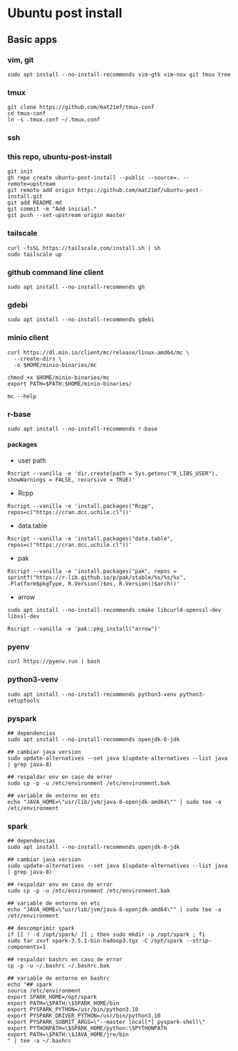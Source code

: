 # Ubuntu post install

## Basic apps

### vim, git

```console
sudo apt install --no-install-recommends vim-gtk vim-nox git tmux tree
```

### tmux

```console
git clone https://github.com/mat21mf/tmux-conf
cd tmux-conf
ln -s .tmux.conf ~/.tmux.conf
```

### ssh

### this repo, ubuntu-post-install

```console
git init
gh repo create ubuntu-post-install --public --source=. --remote=upstream
git remote add origin https://github.com/mat21mf/ubuntu-post-install.git
git add README.md
git commit -m "Add inicial."
git push --set-upstream origin master
```

### tailscale

```console
curl -fsSL https://tailscale.com/install.sh | sh
sudo tailscale up
```

### github command line client

```console
sudo apt install --no-install-recommends gh
```

### gdebi

```console
sudo apt install --no-install-recommends gdebi
```

### minio client

```console
curl https://dl.min.io/client/mc/release/linux-amd64/mc \
  --create-dirs \
  -o $HOME/minio-binaries/mc

chmod +x $HOME/minio-binaries/mc
export PATH=$PATH:$HOME/minio-binaries/

mc --help
```

### r-base

```console
sudo apt install --no-install-recommends r-base
```

#### packages

* user path

```console
Rscript --vanilla -e 'dir.create(path = Sys.getenv("R_LIBS_USER"), showWarnings = FALSE, recursive = TRUE)'
```

* Rcpp

```console
Rscript --vanilla -e 'install.packages("Rcpp", repos=c("https://cran.dcc.uchile.cl"))'
```

* data.table

```console
Rscript --vanilla -e 'install.packages("data.table", repos=c("https://cran.dcc.uchile.cl"))'
```

* pak

```console
Rscript --vanilla -e 'install.packages("pak", repos = sprintf("https://r-lib.github.io/p/pak/stable/%s/%s/%s", .Platform$pkgType, R.Version()$os, R.Version()$arch))'
```

* arrow

```console
sudo apt install --no-install-recommends cmake libcurl4-openssl-dev libssl-dev
```

```console
Rscript --vanilla -e 'pak::pkg_install("arrow")'
```

### pyenv

```console
curl https://pyenv.run | bash
```

### python3-venv

```console
sudo apt install --no-install-recommends python3-venv python3-setuptools
```

### pyspark

```console
## dependencias
sudo apt install --no-install-recommends openjdk-8-jdk

## cambiar java version
sudo update-alternatives --set java $(update-alternatives --list java | grep java-8)

## respaldar env en caso de error
sudo cp -p -u /etc/environment /etc/environment.bak

## variable de entorno en etc
echo "JAVA_HOME=\"usr/lib/jvm/java-8-openjdk-amd64\"" | sudo tee -a /etc/environment
```

### spark

```console
## dependencias
sudo apt install --no-install-recommends openjdk-8-jdk

## cambiar java version
sudo update-alternatives --set java $(update-alternatives --list java | grep java-8)

## respaldar env en caso de error
sudo cp -p -u /etc/environment /etc/environment.bak

## variable de entorno en etc
echo "JAVA_HOME=\"usr/lib/jvm/java-8-openjdk-amd64\"" | sudo tee -a /etc/environment

## descomprimir spark
if [[ ! -d /opt/spark/ ]] ; then sudo mkdir -p /opt/spark ; fi
sudo tar zxvf spark-3.5.1-bin-hadoop3.tgz -C /opt/spark --strip-components=1

## respaldar bashrc en caso de error
cp -p -u ~/.bashrc ~/.bashrc.bak

## variable de entorno en bashrc
echo "## spark
source /etc/environment
export SPARK_HOME=/opt/spark
export PATH=\$PATH:\$SPARK_HOME/bin
export PYSPARK_PYTHON=/usr/bin/python3.10
export PYSPARK_DRIVER_PYTHON=/usr/bin/python3.10
export PYSPARK_SUBMIT_ARGS=\"--master local[*] pyspark-shell\"
export PYTHONPATH=\$SPARK_HOME/python:\$PYTHONPATH
export PATH=\$PATH:\$JAVA_HOME/jre/bin
" | tee -a ~/.bashrc
```
